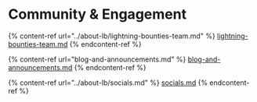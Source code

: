 # Community & Engagement

{% content-ref url="../about-lb/lightning-bounties-team.md" %}
[lightning-bounties-team.md](../about-lb/lightning-bounties-team.md)
{% endcontent-ref %}

{% content-ref url="blog-and-announcements.md" %}
[blog-and-announcements.md](blog-and-announcements.md)
{% endcontent-ref %}

{% content-ref url="../about-lb/socials.md" %}
[socials.md](../about-lb/socials.md)
{% endcontent-ref %}

